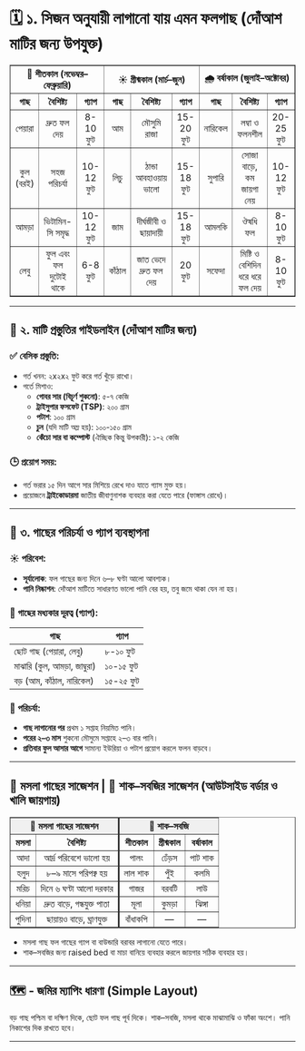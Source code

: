 # 🗓️ ১. সিজন অনুযায়ী লাগানো যায় এমন ফলগাছ (দোঁআশ মাটির জন্য উপযুক্ত)

<table border="1" cellspacing="0" cellpadding="6" style="border-collapse: collapse; text-align: center;">
  <thead>
    <tr>
      <th colspan="3">🍂 শীতকাল (নভেম্বর–ফেব্রুয়ারি)</th>
      <th colspan="3">☀️ গ্রীষ্মকাল (মার্চ–জুন)</th>
      <th colspan="3">🌧️ বর্ষাকাল (জুলাই–অক্টোবর)</th>
    </tr>
    <tr>
      <th>গাছ</th>
      <th>বৈশিষ্ট্য</th>
      <th>গ্যাপ</th>
      <th>গাছ</th>
      <th>বৈশিষ্ট্য</th>
      <th>গ্যাপ</th>
      <th>গাছ</th>
      <th>বৈশিষ্ট্য</th>
      <th>গ্যাপ</th>
    </tr>
  </thead>
  <tbody>
    <tr>
      <td>পেয়ারা</td>
      <td>দ্রুত ফল দেয়</td>
      <td>8-10 ফুট</td>
      <td>আম</td>
      <td>মৌসুমি রাজা</td>
      <td>15-20 ফুট</td>
      <td>নারিকেল</td>
      <td>লম্বা ও ফলনশীল</td>
      <td>20-25 ফুট</td>
    </tr>
    <tr>
      <td>কুল (বরই)</td>
      <td>সহজ পরিচর্যা</td>
      <td>10-12 ফুট</td>
      <td>লিচু</td>
      <td>ঠান্ডা আবহাওয়ায় ভালো</td>
      <td>15-18 ফুট</td>
      <td>সুপারি</td>
      <td>সোজা বাড়ে, কম জায়গা নেয়</td>
      <td>10-12 ফুট</td>
    </tr>
    <tr>
      <td>আমড়া</td>
      <td>ভিটামিন-সি সমৃদ্ধ</td>
      <td>10-12 ফুট</td>
      <td>জাম</td>
      <td>দীর্ঘজীবী ও ছায়াদায়ী</td>
      <td>15-18 ফুট</td>
      <td>আমলকি</td>
      <td>ঔষধি ফল</td>
      <td>8-10 ফুট</td>
    </tr>
    <tr>
      <td>লেবু</td>
      <td>ফুল এবং ফল দুটোই থাকে</td>
      <td>6-8 ফুট</td>
      <td>কাঁঠাল</td>
      <td>জাত ভেদে দ্রুত ফল দেয়</td>
      <td>20 ফুট</td>
      <td>সফেদা</td>
      <td>মিষ্টি ও বেশিদিন ধরে ধরে ফল দেয়</td>
      <td>8-10 ফুট</td>
    </tr>
  </tbody>
</table>

---

## 🧪 ২. মাটি প্রস্তুতির গাইডলাইন (দোঁআশ মাটির জন্য)

### ✅ বেসিক প্রস্তুতি:
- গর্ত খনন: ২x২x২ ফুট করে গর্ত খুঁড়ে রাখো।
- গর্তে মিশাও:
  - **গোবর সার (বিচূর্ণ শুকনো)**: ৫-৭ কেজি
  - **ট্রাইসুপার ফসফেট (TSP)**: ২০০ গ্রাম
  - **পটাশ**: ১০০ গ্রাম
  - **চুন** (যদি মাটি অম্ল হয়): ১০০-১৫০ গ্রাম
  - **কেঁচো সার বা কম্পোস্ট** (ঐচ্ছিক কিন্তু উপকারী): ১-২ কেজি
  
### 🕒 প্রয়োগ সময়:
- গর্ত ভরার ১৫ দিন আগে সার মিশিয়ে রেখে দাও যাতে গ্যাস মুক্ত হয়।
- প্রয়োজনে **ট্রাইকোডারমা** জাতীয় জীবাণুনাশক ব্যবহার করা যেতে পারে (ফাঙ্গাস রোধে)।

---

## 🌿 ৩. গাছের পরিচর্যা ও গ্যাপ ব্যবস্থাপনা

### ☀️ পরিবেশ:
- **সূর্যালোক**: ফল গাছের জন্য দিনে ৬–৮ ঘণ্টা আলো আবশ্যক।
- **পানি নিষ্কাশন**: দোঁআশ মাটিতে সাধারণত ভালো পানি বের হয়, তবু জমে থাকা যেন না হয়।

### 🌱 গাছের মধ্যকার দূরত্ব (গ্যাপ):
| গাছ | গ্যাপ |
|------|--------|
| ছোট গাছ (পেয়ারা, লেবু) | ৮-১০ ফুট |
| মাঝারি (কুল, আমড়া, জাম্বুরা) | ১০-১৫ ফুট |
| বড় (আম, কাঁঠাল, নারিকেল) | ১৫-২৫ ফুট |

### 🧴 পরিচর্যা:
- **গাছ লাগানোর পর** প্রথম ১ সপ্তাহ নিয়মিত পানি।
- **পরের ২–৩ মাস** শুকনো মৌসুমে সপ্তাহে ২–৩ বার পানি।
- **প্রতিবার ফুল আসার আগে** সামান্য ইউরিয়া ও পটাশ প্রয়োগ করলে ফলন বাড়বে।

---

## 🧄 মসলা গাছের সাজেশন | 🥬 শাক–সবজির সাজেশন (আউটসাইড বর্ডার ও খালি জায়গায়)

<table border="1" cellspacing="0" cellpadding="6" style="border-collapse: collapse; text-align: center;">
  <thead>
    <tr style="background-color:#f0f0f0; font-weight: bold;">
      <th colspan="2">🧄 মসলা গাছের সাজেশন</th>
      <th style="border-left: 3px solid #333;" colspan="3">🥬 শাক–সবজি</th>
    </tr>
    <tr>
      <th>মসলা</th>
      <th>বৈশিষ্ট্য</th>
      <th style="border-left: 3px solid #333;">শীতকাল</th>
      <th>গ্রীষ্মকাল</th>
      <th>বর্ষাকাল</th>
    </tr>
  </thead>
  <tbody>
    <tr>
      <td>আদা</td>
      <td>আর্দ্র পরিবেশে ভালো হয়</td>
      <td style="border-left: 3px solid #333;">পালং</td>
      <td>ঢেঁড়স</td>
      <td>পাট শাক</td>
    </tr>
    <tr>
      <td>হলুদ</td>
      <td>৮–৯ মাসে পরিপক্ব হয়</td>
      <td style="border-left: 3px solid #333;">লাল শাক</td>
      <td>পুঁই</td>
      <td>কলমি</td>
    </tr>
    <tr>
      <td>মরিচ</td>
      <td>দিনে ৬ ঘণ্টা আলো দরকার</td>
      <td style="border-left: 3px solid #333;">গাজর</td>
      <td>বরবটি</td>
      <td>লাউ</td>
    </tr>
    <tr>
      <td>ধনিয়া</td>
      <td>দ্রুত বাড়ে, গন্ধযুক্ত পাতা</td>
      <td style="border-left: 3px solid #333;">মূলা</td>
      <td>কুমড়া</td>
      <td>ঝিঙ্গা</td>
    </tr>
    <tr>
      <td>পুদিনা</td>
      <td>ছায়ায়ও বাড়ে, ঘ্রাণযুক্ত</td>
      <td style="border-left: 3px solid #333;">বাঁধাকপি</td>
      <td>—</td>
      <td>—</td>
    </tr>
  </tbody>
</table>

- মসলা গাছ ফল গাছের গ্যাপ বা বাউন্ডারি বরাবর লাগানো যেতে পারে।
- শাক–সবজির জন্য raised bed বা মাচা বানিয়ে ব্যবহার করলে জায়গার সঠিক ব্যবহার হয়।

---

## 🗺️ - জমির ম্যাপিং ধারণা (Simple Layout)

বড় গাছ পশ্চিম বা দক্ষিণ দিকে, ছোট ফল গাছ পূর্ব দিকে। শাক–সবজি, মসলা থাকে মাঝামাঝি ও ফাঁকা অংশে। পানি নিকাশের দিক রাখতে হবে।

---